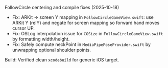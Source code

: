 FollowCircle centering and compile fixes (2025-10-18)

- Fix: ARKit -> screen Y mapping in `FollowCircleGameView.swift`: use ARKit Y (relY) and negate for screen mapping so forward hand moves cursor UP.
- Fix: OSLog interpolation issue for `CGSize` in `FollowCircleGameView.swift` by formatting width/height.
- Fix: Safely compute neckPoint in `MediaPipePoseProvider.swift` by unwrapping optional shoulder points.

Build: Verified clean `xcodebuild` for generic iOS target.

